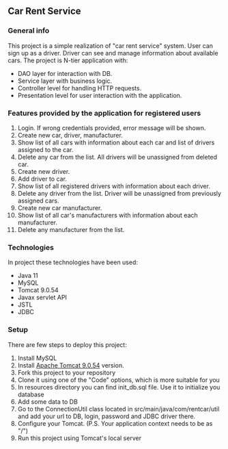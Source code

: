 ## **Car Rent Service**

### General info

This project is a simple realization of "car rent service" system. User can sign up as a driver. Driver can see and manage information about available cars.
The project is N-tier application with:

* DAO layer for interaction with DB.
* Service layer with business logic.
* Controller level for handling HTTP requests.
* Presentation level for user interaction with the application.

### Features provided by the application for registered users

1. Login. If wrong credentials provided, error message will be shown.
2. Create new car, driver, manufacturer.
3. Show list of all cars with information about each car and list of drivers assigned to the car.
4. Delete any car from the list. All drivers will be unassigned from deleted car.
5. Create new driver.
6. Add driver to car.
7. Show list of all registered drivers with information about each driver.
8. Delete any driver from the list. Driver will be unassigned from previously assigned cars.
9. Create new car manufacturer.
10. Show list of all car's manufacturers with information about each manufacturer.
11. Delete any manufacturer from the list.

### Technologies

In project these technologies have been used:
* Java 11
* MySQL
* Tomcat 9.0.54
* Javax servlet API
* JSTL
* JDBC

### Setup

There are few steps to deploy this project:

1. Install MySQL
2. Install <a href="https://tomcat.apache.org/download-90.cgi">Apache Tomcat 9.0.54</a> version.
3. Fork this project to your repository
4. Clone it using one of the "Code" options, which is more suitable for you
5. In resources directory you can find init_db.sql file. Use it to initialize you database
6. Add some data to DB
7. Go to the ConnectionUtil class located in src/main/java/com/rentcar/util and add your url to DB, login, password and JDBC driver there.
8. Configure your Tomcat. (P.S. Your application context needs to be as "/")
9. Run this project using Tomcat's local server
